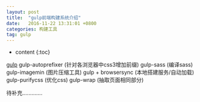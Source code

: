 ```yaml
---
layout: post
title:  "gulp前端构建系统介绍"
date:   2016-11-22 13:31:01 +0800
categories: 构建工具
tag: gulp
---
```


* content
{:toc}

[gulp](http://gulpjs.com/plugins/)
gulp-autoprefixer (针对各浏览器中css3增加前缀)
gulp-sass (编译sass)
gulp-imagemin (图片压缩工具)
gulp + browsersync (本地搭建服务/自动加载)
gulp-purifycss (优化css)
gulp-wrap (抽取页面相同部分)

待补充.............
